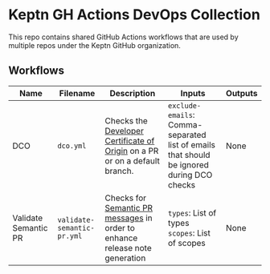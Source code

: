 # Keptn GH Actions DevOps Collection

This repo contains shared GitHub Actions workflows that are used by multiple repos under the Keptn GitHub organization.

## Workflows
| Name                 | Filename                   | Description | Inputs | Outputs |
|----------------------|----------------------------|-------------|--------|---------|
| DCO                  | `dco.yml`                  | Checks the [Developer Certificate of Origin](https://developercertificate.org/) on a PR or on a default branch. |`exclude-emails`: Comma-separated list of emails that should be ignored during DCO checks | None |
| Validate Semantic PR | `validate-semantic-pr.yml` | Checks for [Semantic PR messages](https://www.conventionalcommits.org/en/v1.0.0/) in order to enhance release note generation | `types`: List of types <br/>`scopes`: List of scopes | None |

